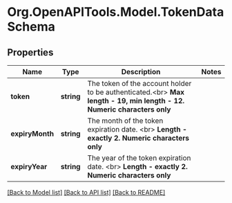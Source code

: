 # Org.OpenAPITools.Model.TokenDataSchema

## Properties

Name | Type | Description | Notes
------------ | ------------- | ------------- | -------------
**token** | **string** | The token of the account holder to be authenticated.&lt;br&gt;  __Max length - 19, min length - 12. Numeric characters only__ | 
**expiryMonth** | **string** | The month of the token expiration date. &lt;br&gt;  __Length - exactly 2. Numeric characters only__ | 
**expiryYear** | **string** | The year of the token expiration date. &lt;br&gt;  __Length - exactly 2. Numeric characters only__ | 

[[Back to Model list]](../README.md#documentation-for-models) [[Back to API list]](../README.md#documentation-for-api-endpoints) [[Back to README]](../README.md)

